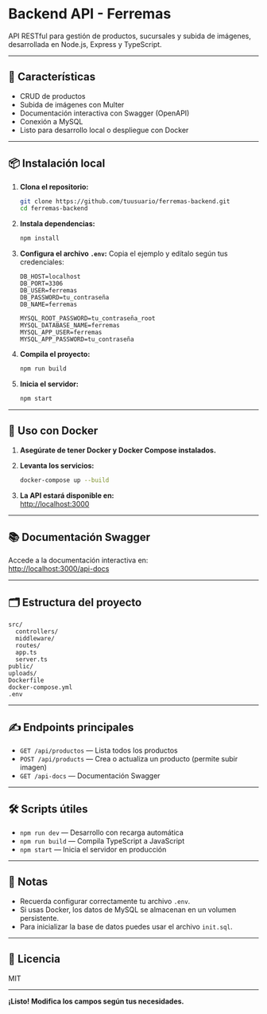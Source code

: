 # Backend API - Ferremas

API RESTful para gestión de productos, sucursales y subida de imágenes, desarrollada en Node.js, Express y TypeScript.

---

## 🚀 Características

- CRUD de productos
- Subida de imágenes con Multer
- Documentación interactiva con Swagger (OpenAPI)
- Conexión a MySQL
- Listo para desarrollo local o despliegue con Docker

---

## 📦 Instalación local

1. **Clona el repositorio:**
   ```sh
   git clone https://github.com/tuusuario/ferremas-backend.git
   cd ferremas-backend
   ```

2. **Instala dependencias:**
   ```sh
   npm install
   ```

3. **Configura el archivo `.env`:**
   Copia el ejemplo y edítalo según tus credenciales:
   ```
   DB_HOST=localhost
   DB_PORT=3306
   DB_USER=ferremas
   DB_PASSWORD=tu_contraseña
   DB_NAME=ferremas

   MYSQL_ROOT_PASSWORD=tu_contraseña_root
   MYSQL_DATABASE_NAME=ferremas
   MYSQL_APP_USER=ferremas
   MYSQL_APP_PASSWORD=tu_contraseña
   ```

4. **Compila el proyecto:**
   ```sh
   npm run build
   ```

5. **Inicia el servidor:**
   ```sh
   npm start
   ```

---

## 🐳 Uso con Docker

1. **Asegúrate de tener Docker y Docker Compose instalados.**

2. **Levanta los servicios:**
   ```sh
   docker-compose up --build
   ```

3. **La API estará disponible en:**  
   [http://localhost:3000](http://localhost:3000)

---

## 📚 Documentación Swagger

Accede a la documentación interactiva en:  
[http://localhost:3000/api-docs](http://localhost:3000/api-docs)

---

## 🗂️ Estructura del proyecto

```
src/
  controllers/
  middleware/
  routes/
  app.ts
  server.ts
public/
uploads/
Dockerfile
docker-compose.yml
.env
```

---

## ✍️ Endpoints principales

- `GET /api/productos` — Lista todos los productos
- `POST /api/products` — Crea o actualiza un producto (permite subir imagen)
- `GET /api-docs` — Documentación Swagger

---

## 🛠️ Scripts útiles

- `npm run dev` — Desarrollo con recarga automática
- `npm run build` — Compila TypeScript a JavaScript
- `npm start` — Inicia el servidor en producción

---

## 📝 Notas

- Recuerda configurar correctamente tu archivo `.env`.
- Si usas Docker, los datos de MySQL se almacenan en un volumen persistente.
- Para inicializar la base de datos puedes usar el archivo `init.sql`.

---

## 📄 Licencia

MIT

---

**¡Listo! Modifica los campos según tus necesidades.**